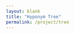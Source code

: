 ```yaml
---
layout: blank
title: "Hyponym Tree"
permalink: /project/tree
---
```


<script src="https://d3js.org/d3.v7.min.js"></script>

<style>
	body {
	  position: fixed;
	  left: 0;
	  right: 0;
	  top: 0;
	  bottom: 0;
	  margin: 0;
	  overflow: hidden;
	}

	text {
	  text-shadow:
	   -1px -1px 3px white,
	   -1px  1px 3px white,
		1px -1px 3px white,
		1px  1px 3px white;
	  pointer-events: none;
	  font-family: 'Open Sans', serif;
	  font-weight: bold;
	  font-size: 1.75em;
	}

</style>

<svg></svg>

<script src="/project/wn_synset_nouns_hyponyms_network.js"></script>
<script type="module" src="/project/tree.js"></script>

